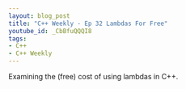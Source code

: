 ```yaml
---
layout: blog_post
title: "C++ Weekly - Ep 32 Lambdas For Free"
youtube_id: _CbBfuQQQI8
tags:
- C++
- C++ Weekly
---
```


Examining the (free) cost of using lambdas in C++.




